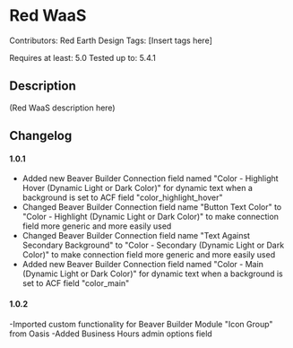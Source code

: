 # Red WaaS

Contributors: Red Earth Design
Tags: [Insert tags here]

Requires at least: 5.0
Tested up to: 5.4.1

## Description

(Red WaaS description here)

## Changelog

#### 1.0.1
- Added new Beaver Builder Connection field named "Color - Highlight Hover (Dynamic Light or Dark Color)" for dynamic text when a background is set to ACF field "color_highlight_hover"
- Changed Beaver Builder Connection field name "Button Text Color" to "Color - Highlight (Dynamic Light or Dark Color)" to make connection field more generic and more easily used
- Changed Beaver Builder Connection field name "Text Against Secondary Background" to "Color - Secondary (Dynamic Light or Dark Color)" to make connection field more generic and more easily used
- Added new Beaver Builder Connection field named "Color - Main (Dynamic Light or Dark Color)" for dynamic text when a background is set to ACF field "color_main"

#### 1.0.2
-Imported custom functionality for Beaver Builder Module "Icon Group" from Oasis
-Added Business Hours admin options field
